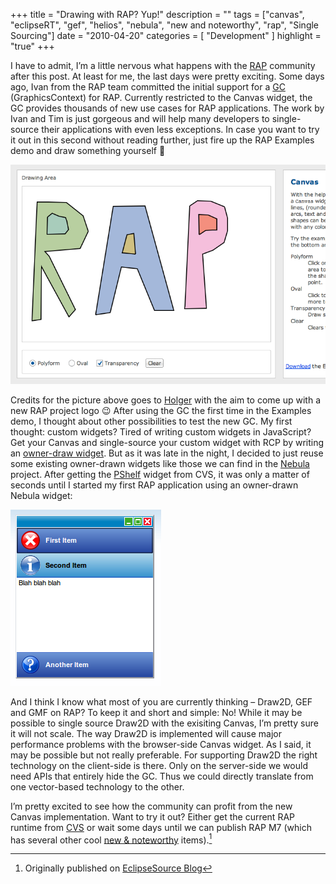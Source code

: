 +++
title = "Drawing with RAP? Yup!"
description = ""
tags = ["canvas", "eclipseRT", "gef", "helios", "nebula", "new and noteworthy", "rap", "Single Sourcing"]
date = "2010-04-20"
categories = [
    "Development"
]
highlight = "true"
+++

I have to admit, I’m a little nervous what happens with the [RAP][1]
community after this post. At least for me, the last days were pretty
exciting. Some days ago, Ivan from the RAP team committed the initial
support for a [GC][2] (GraphicsContext) for RAP. Currently restricted to
the Canvas widget, the GC provides thousands of new use cases for RAP
applications. The work by Ivan and Tim is just gorgeous and will help
many developers to single-source their applications with even less
exceptions. In case you want to try it out in this second without
reading further, just fire up the RAP Examples demo and draw something
yourself 🙂

![RAP with Canvas](/blog/es/rap_canvas_demo1.png)

Credits for the picture above goes to [Holger][4] with the aim to come
up with a new RAP project logo 😉 After using the GC the first time in
the Examples demo, I thought about other possibilities to test the new
GC. My first thought: custom widgets? Tired of writing custom widgets in
JavaScript? Get your Canvas and single-source your custom widget with
RCP by writing an [owner-draw widget][5]. But as it was late in the
night, I decided to just reuse some existing owner-drawn widgets like
those we can find in the [Nebula][6] project. After getting the
[PShelf][7] widget from CVS, it was only a matter of seconds until I
started my first RAP application using an owner-drawn Nebula widget:

![Nebula PShelf on RAP](/blog/es/rebula_pshelf.png)

And I think I know what most of you are currently thinking – Draw2D, GEF
and GMF on RAP? To keep it and short and simple: No! While it may be
possible to single source Draw2D with the exisiting Canvas, I’m pretty
sure it will not scale. The way Draw2D is implemented will cause major
performance problems with the browser-side Canvas widget. As I said, it
may be possible but not really preferable. For supporting Draw2D the
right technology on the client-side is there. Only on the server-side we
would need APIs that entirely hide the GC. Thus we could directly
translate from one vector-based technology to the other.

I’m pretty excited to see how the community can profit from the new
Canvas implementation. Want to try it out? Either get the current RAP
runtime from [CVS][9] or wait some days until we can publish RAP M7
(which has several other cool [new &amp; noteworthy][9]
items).[^footnote]

[^footnote]: Originally published on [EclipseSource Blog](https://eclipsesource.com/blogs/2010/04/20/drawing-with-rap-yup/)



[1]: https://www.eclipse.org/rap
[2]: https://www.eclipse.org/articles/Article-SWT-graphics/SWT_graphics.html
[3]: https://eclipsesource.com/wp-content/uploads/2010/04/rap_canvas_demo1.png
[4]: https://eclipsesource.com/blogs/author/hstaudacher/
[5]: https://www.eclipse.org/articles/Article-Writing%20Your%20Own%20Widget/Writing%20Your%20Own%20Widget.htm
[6]: https://www.eclipse.org/nebula
[7]: https://www.eclipse.org/nebula/widgets/pshelf/pshelf.php
[8]: https://eclipsesource.com/wp-content/uploads/2010/04/rebula_pshelf.png
[9]: https://eclipse.org/rap/


